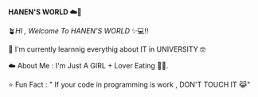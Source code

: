 **HANEN'S WORLD ☁️🦩**

🪴*HI , Welcome To HANEN'S WORLD* ✨💻!!

🌱 I'm currently learnnig everythig about IT in UNIVERSITY 🤓

☁️ About Me : I'm Just A GIRL + Lover Eating 🎀🧁.

⭐ Fun Fact : " If your code in programming is work , DON'T TOUCH IT 😹"




